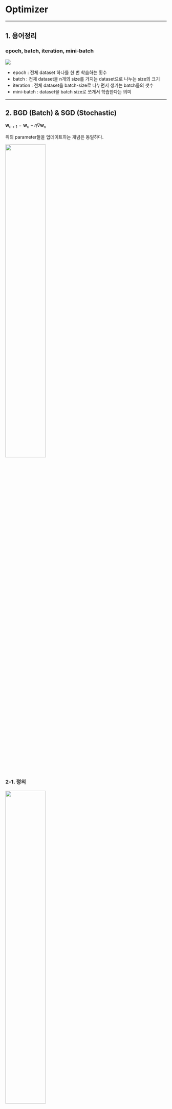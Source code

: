 # Optimizer

---------------

## 1. 용어정리

### epoch, batch, iteration, mini-batch

<img src="../image/epoch_batch_iteration_1.png">

- epoch : 전체 dataset 하나를 한 번 학습하는 횟수
- batch : 전체 dataset을 n개의 size를 가지는 dataset으로 나누는 size의 크기
- iteration : 전체 dataset을 batch-size로 나누면서 생기는 batch들의 갯수
- mini-batch : dataset을 batch size로 쪼개서 학습한다는 의미

---------------

## 2. BGD (Batch) & SGD (Stochastic)

$\boldsymbol{w}_{n+1} = \boldsymbol{w}_{n} - \eta \nabla \boldsymbol{w}_{n}$

위의 parameter들을 업데이트하는 개념은 동일하다.

<img src="../image/BGD_SGD.PNG" width=50%>

### 2-1. 정의

<img src="../image/SGD.PNG" width=50%>

위의 그림은 BGD와 MSGD를 표현한 그림이다.

- BGD : 한 epoch이던, 한 batch이던 전체 데이터를 보고 update를 한다.
- SGD : 전체 데이터가 아니라, 개별 mini-batch 하나하나씩을 본다.
- MSGD : mini-batch SGD를 의미한다. (Google에서도 MSGD를 SGD라고 표현할 만큼 사람들한테는 MSGD가 SGD 방법으로 유명해졌다.)

### 2-2. 장단점

#### 1) BGD

- 장점
  - 좀 더 정확하게 global minimum에 접근이 가능하다.
  - 불필요한 계산이 많지 않다.
- 단점
  - 시간이 오래걸린다. cost가 크다.
  - local minimum에서 벗어나기 어렵다.

#### 2) SGD

- 장점
  - 계산 시간이 굉장히 빠르다. 같은 시간안에 많은 iteration이 가능하다.
  - local minimum에서 벗어나기 BGD보다 상대적으로 쉽다.

<img src="../image/SGD_disadvantage.jpg">
- 단점
  - 위의 그림에 최소점은 (0,0)인데 (-2,0), (-1,0), (3,0) 같은 지점에서는 기울기가 0에 가깝게 된다. 따라서 (n,0) 지점에 있는 수들은 (0,0)으로 가지 않는다. 
  - 수렴 방향이 중구난방이다.
  - global minimum으로 가는데까지 시간이 좀 오래 걸린다.
  - 비등방성 함수 (방향에 따라 성질이 달라지는 함수) 에서는 비효율적이다. (e.g. $z= x^2 + y^2$)

#### 3) MSGD

 - 장점 : BGD의 장점과 SGD의 장점만을 가지고 있고, 대부분 이 MSGD 방법을 사용한다.

---------------

## 3. Momentum

<img src="../image/momentum.gif" width=50%>

> Momentum은 운동량이다. 즉, 운동량이 센 지역으로 기울기를 더 가중한다.

$$v_t = \gamma v_{t-1} - \eta \nabla_{w}L(w)$$ 
$$W_{t+1} = W_t + v_t$$ 

- $\eta$ : learning rate (hyperparameter)
- $\gamma$ : (hyperparameter)
- $v$ : 속도
- $L$ : loss function

그대로 해석해보면, 속도는 전의 position에서의 v와 Loss function의 기울기의 비례한다. 여기서 _**전의 position에서의 속도를 중요시한다는 점이 포인트다.**_

γ 는 얼마나 momentum을 줄 것인지에 대한 momentum term으로서, 보통 0.9 정도의 값을 사용한다

### 3-1. 장점

- local minimum에서 빠져나오기 쉽다.

### 3-2. 단점

- 전의 position에서의 변수들을 기억해야하기 때문에, 연산할 때 메모리가 두배로 든다는 단점이 존재한다.
- global minimum에서 빠져나와 발산할 수도 있다.

---------------

## 4. Nesterov Accelerated Gradient (NAG)

<img src="../image/NAG.jpeg">

> 운동량만큼 갔다는 가정하게 다음 step을 생각한다.

$$v_t = \gamma v_{t-1} - \eta\nabla_{w}L(w+\gamma v_{t-1})$$ 
$$W_{t+1} = W_t + v_t$$ 

- $\eta$ : learning rate (hyperparameter)
- $\gamma$ : (hyperparameter)
- $v$ : 속도
- $L$ : loss function

Momentum 방식에서는 이동 벡터 $v_t$ 를 계산할 때 현재 위치에서의 gradient와 momentum step을 독립적으로 계산하고 합친다. 

반면, NAG에서는 momentum step을 먼저 고려하여, momentum step을 먼저 이동했다고 생각한 후 그 자리에서의 gradient를 구해서 gradient step을 이동한다.

### 4-1. 장점

- local minimum에서 빠져나오기 쉽다.
- Momentum 방식에 비해 보다 효과적으로 이동할 수 있다. 
모멘텀으로 이동을 반정도 한 후 어떤 방식으로 이동해야할 지를 결정한다. 따라서 Momentum 방식의 빠른 이동에 대한 이점은 누리면서도, 멈춰야 할 적절한 시점에서 제동을 거는 데에 훨씬 용이하다고 생각할 수 있을 것이다.

### 4-2. 장점

- 전의 position에서의 변수들을 기억해야하기 때문에, 연산할 때 메모리가 두배로 든다는 단점이 존재한다.
- global minimum에서 빠져나와 발산할 수도 있다. 

---------------

## 5. Adagrad

<img src="../image/Adagrad.jpg" width=70%>

> 변수들을 update할 때 각각의 변수마다 step size를 다르게 설정해서 이동하는 방식이다. 
> 
> 지금까지 많이 변화하지 않은 변수들은 step size를 크게 하고, 지금까지 많이 변화했던 변수들은 step size를 작게 하자

$$G_{t} = G_{t-1} + (\nabla_{w}L(w_t))^2$$ 
$$w_{t+1} = w_t - \frac{\eta}{\sqrt{G_t + \epsilon}} \cdot \nabla_{w}L(w_t)$$ 

- $\eta$ : learning rate (hyperparameter)
- $G$ : Neural Network의 parameter가 k개라고 할 때 k차원 벡터, "time step t"까지 각 변수가 이동한 gradient의 sum of squares 를 저장한다
- $L$ : loss function
- $\epsilon$ : (hyperparameter)

자주 등장하거나 변화를 많이 한 변수들의 경우 optimum에 가까이 있을 확률이 높기 때문에 작은 크기로 이동하면서 세밀한 값을 조정하고, (G값이 커져서 기울기 폭이 작기 때문에)

적게 변화한 변수들은 optimum 값에 도달하기 위해서는 많이 이동해야할 확률이 높기 때문에 먼저 빠르게 loss 값을 줄이는 방향으로 이동하려는 방식이라고 생각할 수 있겠다. 

### 5-1. 장점

- _**word2vec이나 GloVe 같이 word representation을 학습시킬 경우,**_ 단어의 등장 확률에 따라 variable의 사용 비율이 확연하게 차이나기 때문에 Adagrad가 Good!
- 학습을 진행하면서 굳이 step size decay등을 신경써주지 않아도 된다는 장점이 있다. 보통 adagrad에서 step size로는 0.01 정도를 사용한 뒤, 그 이후로는 바꾸지 않는다. 

### 5-2. 단점

- Adagrad에는 학습을 계속 진행하면 step size가 너무 줄어든다는 문제점이 있다. 
- G에는 계속 제곱한 값을 넣어주기 때문에 G의 값들은 계속해서 증가하기 때문에, 학습이 오래 진행될 경우 step size가 너무 작아져서 결국 거의 움직이지 않게 된다. 

---------------

## 6. RMSProp

> 변수들을 update할 때 각각의 변수마다 step size를 다르게 설정해서 이동하는 방식이다. 
> 
> 지금까지 많이 변화하지 않은 변수들은 step size를 크게 하고, 지금까지 많이 변화했던 변수들은 step size를 작게 하자

$$G = \gamma G + (1-\gamma)(\nabla_{w}L(w_t))^2$$ 
$$W = W - \frac{\eta}{\sqrt{G + \epsilon}} \cdot \nabla_{w}L(w_t)$$ 

- $\eta$ : learning rate (hyperparameter)
- $G$ : Neural Network의 parameter가 k개라고 할 때 k차원 벡터, "time step t"까지 각 변수가 이동한 gradient의 sum of squares 를 저장한다
- $L$ : loss function
- $\epsilon$ : (hyperparameter)
- $\gamma$ : hyperparameter

Adagrad의 식에서 gradient의 제곱값을 더해나가면서 구한 Gt 부분을 합이 아니라 지수평균으로 바꾸어서 대체한 방법이다.

---------------

## 7. Adam

> Adam (Adaptive Moment Estimation)은 RMSProp과 Momentum 방식을 합친 것 같은 알고리즘이다. 
> 
> 이 방식에서는 Momentum 방식과 유사하게 지금까지 계산해온 기울기의 지수평균을 저장하며, RMSProp과 유사하게 기울기의 제곱값의 지수평균을 저장한다.

$$m_t=β_1m_{t−1}+(1−β_1)∇_wL(w)$$

$$v_t=β_2v_{t−1}+(1−β_2)(∇_wL(w))^2$$

다만, Adam에서는 $m$ 과 $v$ 가 처음에 0으로 초기화되어 있기 때문에 학습의 초반부에서는 $m_t,v_t$ 가 0에 가깝게 bias 되어있을 것이라고 판단하여 이를 unbiased 하게 만들어주는 작업을 거친다.

$m_t$ 와 $v_t$의 식을 $∑$ 형태로 펼친 후, 양변에 expectation을 씌워서 정리해보면, 다음과 같은 보정을 통해 unbiased 된 expectation을 얻을 수 있다. 이 보정된 expectation들을 가지고 gradient가 들어갈 자리에 $\hat{m_t}$, $G_t$가 들어갈 자리에 $\hat{v_t}$를 넣어 계산을 진행한다.

$$\hat{m_t}=\frac{m_{t}}{1−β^{t}_{1}}$$

$$\hat{v_t}=\frac{v_{t}}{1−β^{t}_{2}}$$

$$w_{t+1}=w_{t}−\frac{η}{\sqrt{\hat{v_t}+ϵ}}\hat{m_t}$$

보통 $β_1$ 로는 0.9, $β_2$ 로는 0.999, $ϵ$ 으로는 10−8 정도의 값을 사용한다고 한다.

<img src="..image/../../image/optimizer_compare.png" widht=40%>

위의 그림은 SGD, Momentum, Adagrad, Adam을 비교한 그림이다.

<img src="..image/../../image/optimizer_summary_2.png" widht=70%>

-------------------

## 8. Optimizer Visualization

<img src="..image/../../image/optimizer_gif.gif">
<img src="..image/../../image/optimizer_gif_2.gif">
<img src="..image/../../image/optimizer_gif_3.gif">

--------------------

## Reference 

1. [BGD vs SGD vs MSGD](https://light-tree.tistory.com/133)
2. [Optimizer 모두 정리](http://shuuki4.github.io/deep%20learning/2016/05/20/Gradient-Descent-Algorithm-Overview.html)